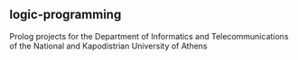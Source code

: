 ## logic-programming
Prolog projects for the Department of Informatics and Telecommunications of the National and Kapodistrian University of Athens
